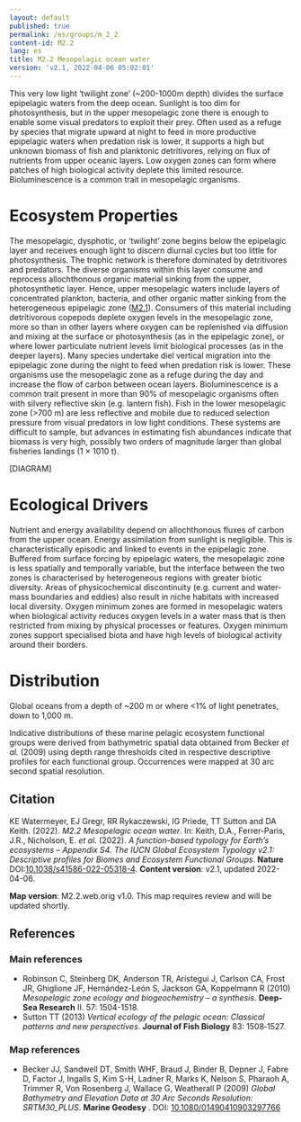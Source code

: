 ```yaml
---
layout: default
published: true
permalink: /es/groups/m_2_2
content-id: M2.2
lang: es
title: M2.2 Mesopelagic ocean water
version: 'v2.1, 2022-04-06 05:02:01'
---
```


This very low light ‘twilight zone’ (~200-1000m depth) divides the surface epipelagic waters from the deep ocean. Sunlight is too dim for photosynthesis, but in the upper mesopelagic zone there is enough to enable some visual predators to exploit their prey. Often used as a refuge by species that migrate upward at night to feed in more productive epipelagic waters when predation risk is lower, it supports a high but unknown biomass of fish and planktonic detritivores, relying on flux of nutrients from upper oceanic layers. Low oxygen zones can form where patches of high biological activity deplete this limited resource. Bioluminescence is a common trait in mesopelagic organisms.

# Ecosystem Properties
 
The mesopelagic, dysphotic, or ‘twilight’ zone begins below the epipelagic layer and receives enough light to discern diurnal cycles but too little for photosynthesis. The trophic network is therefore dominated by detritivores and predators. The diverse organisms within this layer consume and reprocess allochthonous organic material sinking from the upper, photosynthetic layer. Hence, upper mesopelagic waters include layers of concentrated plankton, bacteria, and other organic matter sinking from the heterogeneous epipelagic zone ([M2.1](/explore/groups/M2.1)). Consumers of this material including detritivorous copepods deplete oxygen levels in the mesopelagic zone, more so than in other layers where oxygen can be replenished via diffusion and mixing at the surface or photosynthesis (as in the epipelagic zone), or where lower particulate nutrient levels limit biological processes (as in the deeper layers). Many species undertake diel vertical migration into the epipelagic zone during the night to feed when predation risk is lower. These organisms use the mesopelagic zone as a refuge during the day and increase the flow of carbon between ocean layers. Bioluminescence is a common trait present in more than 90% of mesopelagic organisms often with silvery reflective skin (e.g. lantern fish). Fish in the lower mesopelagic zone (>700 m) are less reflective and mobile due to reduced selection pressure from visual predators in low light conditions. These systems are difficult to sample, but advances in estimating fish abundances indicate that biomass is very high, possibly two orders of magnitude larger than global fisheries landings (1 × 1010 t).

[DIAGRAM]

# Ecological Drivers
 
Nutrient and energy availability depend on allochthonous fluxes of carbon from the upper ocean. Energy assimilation from sunlight is negligible. This is characteristically episodic and linked to events in the epipelagic zone. Buffered from surface forcing by epipelagic waters, the mesopelagic zone is less spatially and temporally variable, but the interface between the two zones is characterised by heterogeneous regions with greater biotic diversity. Areas of physicochemical discontinuity (e.g. current and water-mass boundaries and eddies) also result in niche habitats with increased local diversity. Oxygen minimum zones are formed in mesopelagic waters when biological activity reduces oxygen levels in a water mass that is then restricted from mixing by physical processes or features. Oxygen minimum zones support specialised biota and have high levels of biological activity around their borders.
 
# Distribution
 
Global oceans from a depth of ~200 m or where <1% of light penetrates, down to 1,000 m.

Indicative distributions of these marine pelagic ecosystem functional groups were derived from bathymetric spatial data obtained from Becker _et al._ (2009) using depth range thresholds cited in respective descriptive profiles for each functional group. Occurrences were mapped at 30 arc second spatial resolution.

## Citation

KE Watermeyer, EJ Gregr, RR Rykaczewski, IG Priede, TT Sutton and DA Keith. (2022). *M2.2 Mesopelagic ocean water*. In: Keith, D.A., Ferrer-Paris, J.R., Nicholson, E. *et al.* (2022). *A function-based typology for Earth’s ecosystems – Appendix S4. The IUCN Global Ecosystem Typology v2.1: Descriptive profiles for Biomes and Ecosystem Functional Groups*. **Nature** DOI:[10.1038/s41586-022-05318-4](https://doi.org/10.1038/s41586-022-05318-4).
**Content version**: v2.1, updated 2022-04-06.

**Map version**: M2.2.web.orig v1.0. This map requires review and will be updated shortly.

## References

### Main references
* Robinson C, Steinberg DK, Anderson TR, Aristegui J, Carlson CA, Frost JR, Ghiglione JF, Hernández-León S, Jackson GA, Koppelmann R  (2010) *Mesopelagic zone ecology and biogeochemistry – a synthesis*. **Deep-Sea Research** II. 57: 1504-1518.
* Sutton TT  (2013) *Vertical ecology of the pelagic ocean: Classical patterns and new perspectives*. **Journal of Fish Biology** 83: 1508‐1527.

### Map references
* Becker JJ, Sandwell DT, Smith WHF, Braud J, Binder B, Depner J, Fabre D, Factor J, Ingalls S, Kim S-H, Ladner R, Marks K, Nelson S, Pharaoh A, Trimmer R, Von Rosenberg J, Wallace G, Weatherall P  (2009) *Global Bathymetry and Elevation Data at 30 Arc Seconds Resolution: SRTM30_PLUS*. **Marine Geodesy** . DOI: [10.1080/01490410903297766](http://doi.org/10.1080/01490410903297766)
